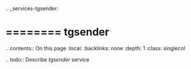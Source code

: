 .. _services-tgsender:

========
tgsender
========

.. contents:: On this page
    :local:
    :backlinks: none
    :depth: 1
    :class: singlecol

.. todo::
    Describe *tgsender* service
